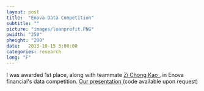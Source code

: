 ```yaml
---
layout: post
title:  "Enova Data Competition"
subtitle: ""
picture: "images/loanprofit.PNG"
pwidth: "250"
pheight: "200"
date:   2013-10-15 3:00:00
categories: research
long: "F"
---
```


I was awarded 1st place, along with teammate <a href="http://zckao.wordpress.com/"> Zi Chong Kao </a>, in Enova financial's data competition. <a href="/EnovaData_AunerKao.pdf"> Our presentation </a>(code available upon request)

